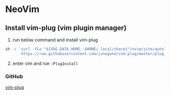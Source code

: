 # NeoVim

## Install vim-plug (vim plugin manager)

1. run below command and install vim-plug

```sh
sh -c 'curl -fLo "${XDG_DATA_HOME:-$HOME/.local/share}"/nvim/site/autoload/plug.vim --create-dirs \
       https://raw.githubusercontent.com/junegunn/vim-plug/master/plug.vim'
```

2. enter vim and run `:PlugInstall`

### GitHub

[vim-plug](https://github.com/junegunn/vim-plug)
